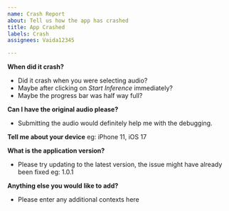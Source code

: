 ```yaml
---
name: Crash Report
about: Tell us how the app has crashed
title: App Crashed
labels: Crash
assignees: Vaida12345

---
```


**When did it crash?**
- Did it crash when you were selecting audio?
- Maybe after clicking on *Start Inference* immediately?
- Maybe the progress bar was half way full?

**Can I have the original audio please?**
- Submitting the audio would definitely help me with the debugging.

**Tell me about your device**
eg: iPhone 11, iOS 17

**What is the application version?**
- Please try updating to the latest version, the issue might have already been fixed
eg: 1.0.1

**Anything else you would like to add?**
- Please enter any additional contexts here
